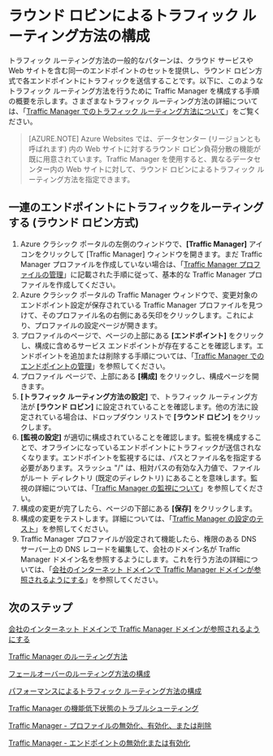 <properties
   pageTitle="Traffic Manager のラウンド ロビンによるトラフィック ルーティング方法の構成 | Microsoft Azure"
   description="この記事では、Traffic Manager のエンドポイントにラウンド ロビン負荷分散を構成する方法について説明します。"
   services="traffic-manager"
   documentationCenter=""
   authors="joaoma"
   manager="carmonm"
   editor="tysonn" />
<tags 
   ms.service="traffic-manager"
   ms.devlang="na"
   ms.topic="article"
   ms.tgt_pltfrm="na"
   ms.workload="infrastructure-services"
   ms.date="03/17/2016"
   ms.author="joaoma" />

# ラウンド ロビンによるトラフィック ルーティング方法の構成

トラフィック ルーティング方法の一般的なパターンは、クラウド サービスや Web サイトを含む同一のエンドポイントのセットを提供し、ラウンド ロビン方式で各エンドポイントにトラフィックを送信することです。以下に、このようなトラフィック ルーティング方法を行うために Traffic Manager を構成する手順の概要を示します。さまざまなトラフィック ルーティング方法の詳細については、「[Traffic Manager でのトラフィック ルーティング方法について](traffic-manager-routing-methods.md)」をご覧ください。

>[AZURE.NOTE] Azure Websites では、データセンター (リージョンとも呼ばれます) 内の Web サイトに対するラウンド ロビン負荷分散の機能が既に用意されています。Traffic Manager を使用すると、異なるデータセンター内の Web サイトに対して、ラウンド ロビンによるトラフィック ルーティング方法を指定できます。

## 一連のエンドポイントにトラフィックをルーティングする (ラウンド ロビン方式)

1. Azure クラシック ポータルの左側のウィンドウで、**[Traffic Manager]** アイコンをクリックして [Traffic Manager] ウィンドウを開きます。まだ Traffic Manager プロファイルを作成していない場合は、「[Traffic Manager プロファイルの管理](traffic-manager-manage-profiles.md)」に記載された手順に従って、基本的な Traffic Manager プロファイルを作成してください。
2. Azure クラシック ポータルの Traffic Manager ウィンドウで、変更対象のエンドポイント設定が保存されている Traffic Manager プロファイルを見つけて、そのプロファイル名の右側にある矢印をクリックします。これにより、プロファイルの設定ページが開きます。
3. プロファイルのページで、ページの上部にある **[エンドポイント]** をクリックし、構成に含めるサービス エンドポイントが存在することを確認します。エンドポイントを追加または削除する手順については、「[Traffic Manager でのエンドポイントの管理](traffic-manager-endpoints.md)」を参照してください。
4. プロファイル ページで、上部にある **[構成]** をクリックし、構成ページを開きます。
5. **[トラフィック ルーティング方法の設定]** で、トラフィック ルーティング方法が **[ラウンド ロビン]** に設定されていることを確認します。他の方法に設定されている場合は、ドロップダウン リストで **[ラウンド ロビン]** をクリックします。
6. **[監視の設定]** が適切に構成されていることを確認します。監視を構成することで、オフラインになっているエンドポイントにトラフィックが送信されなくなります。エンドポイントを監視するには、パスとファイル名を指定する必要があります。スラッシュ "/" は、相対パスの有効な入力値で、ファイルがルート ディレクトリ (既定のディレクトリ) にあることを意味します。監視の詳細については、「[Traffic Manager の監視について](traffic-manager-monitoring.md)」を参照してください。
7. 構成の変更が完了したら、ページの下部にある **[保存]** をクリックします。
8. 構成の変更をテストします。詳細については、「[Traffic Manager の設定のテスト](traffic-manager-testing-settings.md)」を参照してください。
9. Traffic Manager プロファイルが設定されて機能したら、権限のある DNS サーバー上の DNS レコードを編集して、会社のドメイン名が Traffic Manager ドメイン名を参照するようにします。これを行う方法の詳細については、「[会社のインターネット ドメインで Traffic Manager ドメインが参照されるようにする](traffic-manager-point-internet-domain.md)」を参照してください。

## 次のステップ


[会社のインターネット ドメインで Traffic Manager ドメインが参照されるようにする](traffic-manager-point-internet-domain.md)

[Traffic Manager のルーティング方法](traffic-manager-routing-methods.md)

[フェールオーバーのルーティング方法の構成](traffic-manager-configure-failover-routing-method.md)

[パフォーマンスによるトラフィック ルーティング方法の構成](traffic-manager-configure-performance-routing-method.md)

[Traffic Manager の機能低下状態のトラブルシューティング](traffic-manager-troubleshooting-degraded.md)

[Traffic Manager - プロファイルの無効化、有効化、または削除](disable-enable-or-delete-a-profile.md)

[Traffic Manager - エンドポイントの無効化または有効化](disable-or-enable-an-endpoint.md)

 

<!---HONumber=AcomDC_0323_2016-->